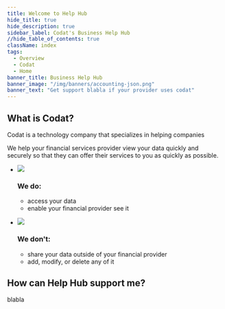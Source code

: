 ```yaml
---
title: Welcome to Help Hub
hide_title: true
hide_description: true
sidebar_label: Codat's Business Help Hub
//hide_table_of_contents: true
className: index
tags:
  - Overview
  - Codat
  - Home
banner_title: Business Help Hub
banner_image: "/img/banners/accounting-json.png"
banner_text: "Get support blabla if your provider uses codat"
---
```




## What is Codat?

Codat is a technology company that specializes in helping companies 

We help your financial services provider view your data quickly and securely so that they can offer their services to you as quickly as possible.

<ul className="card-container">
 
  <li className="card animation-pulse">
    <div className="header">
      <img
        src="/img/wp-icons/say-yes.png"
        className="mini-icon"
      />
      <h3>We do:</h3>
    </div>
    <p>
      <ul>
        <li>access your data</li>
        <li>enable your financial provider see it</li>
      </ul>
    </p>
  </li>
  <li className="card animation-pulse">
    <div className="header">
      <img
        src="/img/wp-icons/StopCircle.png"
        className="mini-icon"
      />
      <h3>We don't:</h3>
    </div>
    <p>
      <ul>
        <li>share your data outside of your financial provider</li>
        <li>add, modify, or delete any of it</li>
      </ul>
    </p>
  </li>
</ul>

## How can Help Hub support me?

blabla